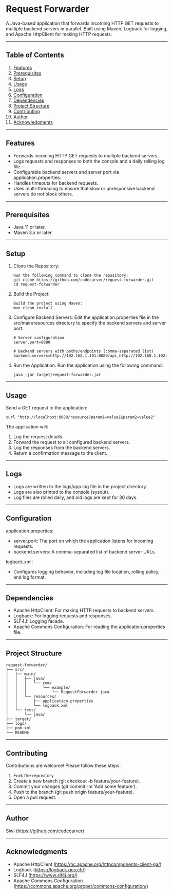 # Request Forwarder

A Java-based application that forwards incoming HTTP GET requests to multiple backend servers in parallel. Built using Maven, Logback for logging, and Apache HttpClient for making HTTP requests.

---

## Table of Contents
1. [Features](#features)
2. [Prerequisites](#prerequisites)
3. [Setup](#setup)
4. [Usage](#usage)
5. [Logs](#logs)
6. [Configuration](#configuration)
7. [Dependencies](#dependencies)
8. [Project Structure](#project-structure)
9. [Contributing](#contributing)
10. [Author](#author)
11. [Acknowledgments](#acknowledgments)

---

## Features <a name="features"></a>
- Forwards incoming HTTP GET requests to multiple backend servers.
- Logs requests and responses to both the console and a daily rolling log file.
- Configurable backend servers and server port via application.properties.
- Handles timeouts for backend requests.
- Uses multi-threading to ensure that slow or unresponsive backend servers do not block others.

---

## Prerequisites <a name="prerequisites"></a>
- Java 11 or later.
- Maven 3.x or later.

---

## Setup <a name="setup"></a>

1. Clone the Repository:
   ```
   Run the following command to clone the repository:
   git clone https://github.com/codecarver/request-forwarder.git
   cd request-forwarder
   ```
2. Build the Project:
   ```
   Build the project using Maven:
   mvn clean install
   ```
3. Configure Backend Servers:
   Edit the application.properties file in the src/main/resources directory to specify the backend servers and server port:
   ```
   # Server configuration
   server.port=8080

   # Backend servers with paths/endpoints (comma-separated list)
   backend.servers=http://192.168.1.101:8080/api,http://192.168.1.102:8080/api,http://192.168.1.103:8080/api
   ```
   
5. Run the Application:
   Run the application using the following command:
   ```
   java -jar target/request-forwarder.jar
   ```

---

## Usage <a name="usages"></a>
Send a GET request to the application:
```
curl "http://localhost:8080/resource?param1=value1&param2=value2"
```

The application will:
1. Log the request details.
2. Forward the request to all configured backend servers.
3. Log the responses from the backend servers.
4. Return a confirmation message to the client.

---

## Logs <a name="logs"></a>
- Logs are written to the logs/app.log file in the project directory.
- Logs are also printed to the console (sysout).
- Log files are rolled daily, and old logs are kept for 30 days.

---

## Configuration <a name="configuration"></a>
application.properties:
- server.port: The port on which the application listens for incoming requests.
- backend.servers: A comma-separated list of backend server URLs.

logback.xml:
- Configures logging behavior, including log file location, rolling policy, and log format.

---

## Dependencies <a name="dependencies"></a>
- Apache HttpClient: For making HTTP requests to backend servers.
- Logback: For logging requests and responses.
- SLF4J: Logging facade.
- Apache Commons Configuration: For reading the application.properties file.

---

## Project Structure <a name="project-structure"></a>
```
request-forwarder/
├── src/
│   ├── main/
│   │   ├── java/
│   │   │   └── com/
│   │   │       └── example/
│   │   │           └── RequestForwarder.java
│   │   └── resources/
│   │       ├── application.properties
│   │       └── logback.xml
│   └── test/
│       └── java/
├── target/
├── logs/
├── pom.xml
└── README
```

---

## Contributing <a name="contributing"></a>
Contributions are welcome! Please follow these steps:
1. Fork the repository.
2. Create a new branch (git checkout -b feature/your-feature).
3. Commit your changes (git commit -m 'Add some feature').
4. Push to the branch (git push origin feature/your-feature).
5. Open a pull request.

---

## Author <a name="author"></a>
Siwi (https://github.com/codecarver)

---

## Acknowledgments <a name="acknowledgments"></a>
- Apache HttpClient (https://hc.apache.org/httpcomponents-client-ga/)
- Logback (https://logback.qos.ch/)
- SLF4J (https://www.slf4j.org/)
- Apache Commons Configuration (https://commons.apache.org/proper/commons-configuration/)
